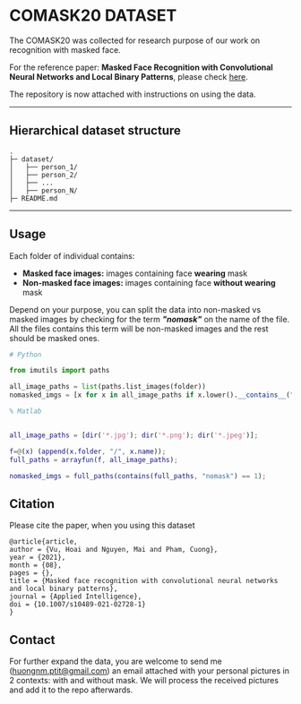 # **COMASK20 DATASET**
The COMASK20 was collected for research purpose of our work on recognition with masked face. 

For the reference paper: **Masked Face Recognition with Convolutional Neural Networks and Local Binary Patterns**, please check [here](https://link.springer.com/article/10.1007/s10489-021-02728-1).

The repository is now attached with instructions on using the data. 

---
## **Hierarchical dataset structure**

```
.
├─ dataset/
│   ├── person_1/
│   ├── person_2/
│   ├── ...
│   ├── person_N/
├─ README.md
```

---
## **Usage**
Each folder of individual contains:

- **Masked face images:** images containing face **wearing** mask
- **Non-masked face images:** images containing face **without wearing** mask 

Depend on your purpose, you can split the data into non-masked vs masked images by checking for the term **_"nomask"_** on the name of the file. All the files contains this term will be non-masked images and the rest should be masked ones.

``` python
# Python

from imutils import paths

all_image_paths = list(paths.list_images(folder))
nomasked_imgs = [x for x in all_image_paths if x.lower().__contains__("nomask")]

```
```matlab
% Matlab


all_image_paths = [dir('*.jpg'); dir('*.png'); dir('*.jpeg')];

f=@(x) (append(x.folder, "/", x.name));
full_paths = arrayfun(f, all_image_paths);

nomasked_imgs = full_paths(contains(full_paths, "nomask") == 1);

```

## **Citation**
Please cite the paper, when you using this dataset
```
@article{article,
author = {Vu, Hoai and Nguyen, Mai and Pham, Cuong},
year = {2021},
month = {08},
pages = {},
title = {Masked face recognition with convolutional neural networks and local binary patterns},
journal = {Applied Intelligence},
doi = {10.1007/s10489-021-02728-1}
}

```


## **Contact**
For further expand the data, you are welcome to send me (huongnm.ptit@gmail.com) an email attached with your personal pictures in 2 contexts: with and without mask. We will process the received pictures and add it to the repo afterwards.
